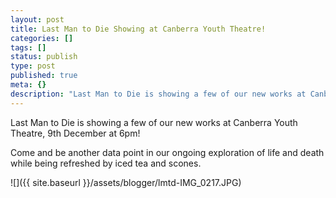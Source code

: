```yaml
---
layout: post
title: Last Man to Die Showing at Canberra Youth Theatre!
categories: []
tags: []
status: publish
type: post
published: true
meta: {}
description: "Last Man to Die is showing a few of our new works at Canberra Youth Theatre, 9th December at 6pm! Come and be another data point in our ongoing"
---
```


Last Man to Die is showing a few of our new works at Canberra Youth Theatre, 9th December at 6pm!

Come and be another data point in our ongoing exploration of life and death while being refreshed by iced tea and scones.

![]({{ site.baseurl }}/assets/blogger/lmtd-IMG_0217.JPG)

